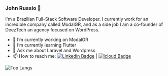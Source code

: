 ### John Russio 🚀

I'm a Brazilian Full-Stack Software Developer. I currently work for an incredible company called ModalGR, and as a side job I am a co-founder of DeezTech an agency focused on WordPress.

- 🔭 I’m currently working on ModalGR
- 🌱 I’m currently learning Flutter
- 💬 Ask me about Laravel and Wordpress
- 📫 How to reach me: [![Linkedin Badge](https://img.shields.io/badge/-John%20Russio-blue?style=flat-square&logo=Linkedin&logoColor=white&link=https://www.linkedin.com/in/johnrenatodev/)](https://www.linkedin.com/in/johnrenatodev/) 
| 
[![Icloud Badge](https://img.shields.io/badge/-joao.russio@deeztech.com.br-3395ec?style=flat-square&logo=Icloud&logoColor=white&link=mailto:joao.russio@deeztech.com.br)](mailto:joao.russio@deeztech.com.br)

![Top Langs](https://github-readme-stats.vercel.app/api/top-langs/?username=JohnRenatoDev&theme=graywhite&layout=compact)
